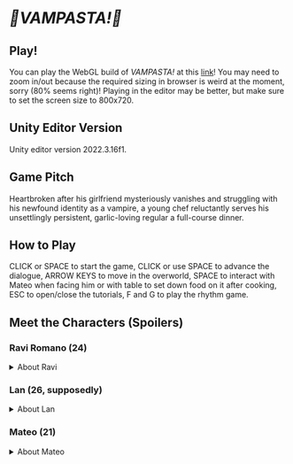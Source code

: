 # ***🧄VAMPASTA!🍝***

## Play!

You can play the WebGL build of *VAMPASTA!* at this [link](https://m1ra-k.github.io/play-VAMPASTA/)! You may need to zoom in/out because the required sizing in browser is weird at the moment, sorry (80% seems right)! Playing in the editor may be better, but make sure to set the screen size to 800x720.

## Unity Editor Version

Unity editor version 2022.3.16f1.

## Game Pitch

Heartbroken after his girlfriend mysteriously vanishes and struggling with his newfound identity as a vampire, a young chef reluctantly serves his unsettlingly persistent, garlic-loving regular a full-course dinner. 

## How to Play

CLICK or SPACE to start the game, CLICK or use SPACE to advance the dialogue, ARROW KEYS to move in the overworld, SPACE to interact with Mateo when facing him or with table to set down food on it after cooking, ESC to open/close the tutorials, F and G to play the rhythm game.

## Meet the Characters (Spoilers)

### Ravi Romano (24)
<details>
  <summary>About Ravi</summary>
  The owner and sole chef of <em>Romano’s</em>. Is now a vampire.
</details>

### Lan (26, supposedly)
<details>
  <summary>About Lan</summary>
  Ravi’s ex-girlfriend. A vampire.
</details>

### Mateo (21)
<details>
  <summary>About Mateo</summary>
  A regular who enjoys (?) getting extra garlic-y pasta. Suspects Ravi is hiding something.
</details>